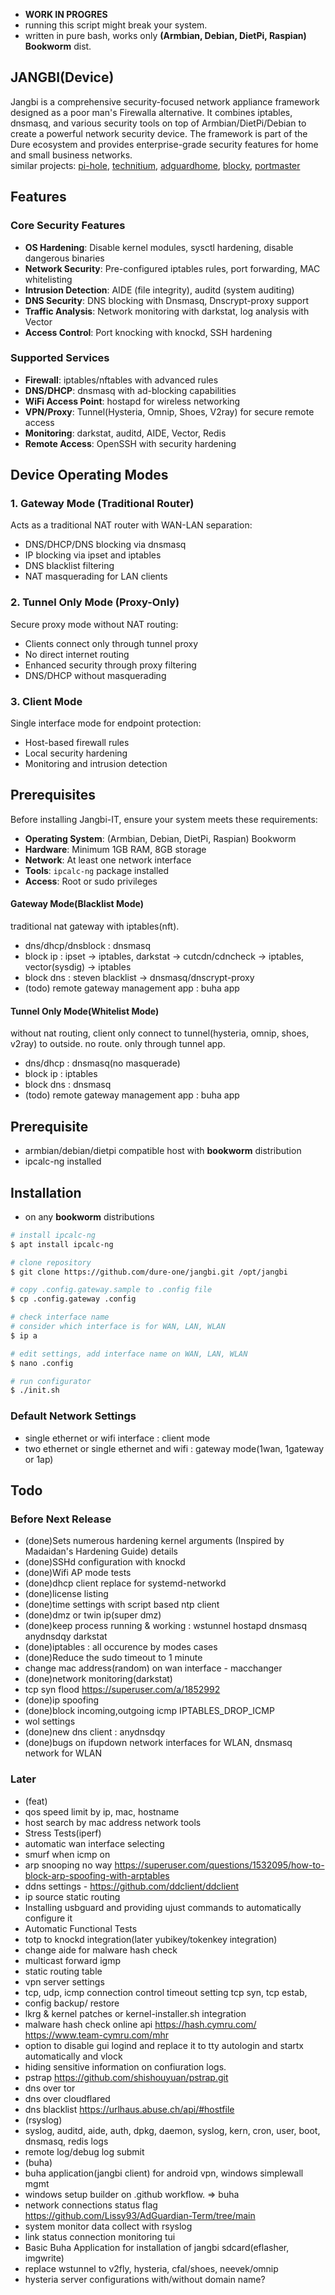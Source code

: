 - **WORK IN PROGRES**
- running this script might break your system.
- written in pure bash, works only **(Armbian, Debian, DietPi, Raspian) Bookworm** dist.

## JANGBI(Device)

Jangbi is a comprehensive security-focused network appliance framework designed as a poor man's Firewalla alternative. It combines iptables, dnsmasq, and various security tools on top of Armbian/DietPi/Debian to create a powerful network security device. The framework is part of the Dure ecosystem and provides enterprise-grade security features for home and small business networks.<br/>
similar projects: [pi-hole](https://pi-hole.net/), [technitium](https://technitium.com/dns/), [adguardhome](https://github.com/AdguardTeam/AdGuardHome), [blocky](https://github.com/0xERR0R/blocky), [portmaster](https://github.com/safing/portmaster?tab=readme-ov-file)

## Features

### Core Security Features
- **OS Hardening**: Disable kernel modules, sysctl hardening, disable dangerous binaries
- **Network Security**: Pre-configured iptables rules, port forwarding, MAC whitelisting
- **Intrusion Detection**: AIDE (file integrity), auditd (system auditing)
- **DNS Security**: DNS blocking with Dnsmasq, Dnscrypt-proxy support
- **Traffic Analysis**: Network monitoring with darkstat, log analysis with Vector
- **Access Control**: Port knocking with knockd, SSH hardening

### Supported Services
- **Firewall**: iptables/nftables with advanced rules
- **DNS/DHCP**: dnsmasq with ad-blocking capabilities  
- **WiFi Access Point**: hostapd for wireless networking
- **VPN/Proxy**: Tunnel(Hysteria, Omnip, Shoes, V2ray) for secure remote access
- **Monitoring**: darkstat, auditd, AIDE, Vector, Redis
- **Remote Access**: OpenSSH with security hardening

## Device Operating Modes

### 1. Gateway Mode (Traditional Router)
Acts as a traditional NAT router with WAN-LAN separation:
- DNS/DHCP/DNS blocking via dnsmasq
- IP blocking via ipset and iptables
- DNS blacklist filtering
- NAT masquerading for LAN clients

### 2. Tunnel Only Mode (Proxy-Only)
Secure proxy mode without NAT routing:
- Clients connect only through tunnel proxy
- No direct internet routing
- Enhanced security through proxy filtering
- DNS/DHCP without masquerading

### 3. Client Mode
Single interface mode for endpoint protection:
- Host-based firewall rules
- Local security hardening
- Monitoring and intrusion detection

## Prerequisites

Before installing Jangbi-IT, ensure your system meets these requirements:

- **Operating System**: (Armbian, Debian, DietPi, Raspian) Bookworm
- **Hardware**: Minimum 1GB RAM, 8GB storage
- **Network**: At least one network interface
- **Tools**: `ipcalc-ng` package installed
- **Access**: Root or sudo privileges

#### Gateway Mode(Blacklist Mode)
traditional nat gateway with iptables(nft).

* dns/dhcp/dnsblock : dnsmasq
* block ip : ipset -> iptables, darkstat -> cutcdn/cdncheck -> iptables, vector(sysdig) -> iptables
* block dns : steven blacklist -> dnsmasq/dnscrypt-proxy
* (todo) remote gateway management app : buha app

#### Tunnel Only Mode(Whitelist Mode)
without nat routing, client only connect to tunnel(hysteria, omnip, shoes, v2ray) to outside. no route. only through tunnel app.

* dns/dhcp : dnsmasq(no masquerade)
* block ip : iptables
* block dns : dnsmasq
* (todo) remote gateway management app : buha app

## Prerequisite
- armbian/debian/dietpi compatible host with **bookworm** distribution
- ipcalc-ng installed

## Installation
- on any **bookworm** distributions

```bash
# install ipcalc-ng
$ apt install ipcalc-ng

# clone repository
$ git clone https://github.com/dure-one/jangbi.git /opt/jangbi

# copy .config.gateway.sample to .config file
$ cp .config.gateway .config

# check interface name
# consider which interface is for WAN, LAN, WLAN
$ ip a

# edit settings, add interface name on WAN, LAN, WLAN
$ nano .config

# run configurator
$ ./init.sh
```

### Default Network Settings
* single ethernet or wifi interface : client mode
* two ethernet or single ethernet and wifi : gateway mode(1wan, 1gateway or 1ap)

## Todo

### Before Next Release
- (done)Sets numerous hardening kernel arguments (Inspired by Madaidan's Hardening Guide) details
- (done)SSHd configuration with knockd
- (done)Wifi AP mode tests
- (done)dhcp client replace for systemd-networkd
- (done)license listing
- (done)time settings with script based ntp client
- (done)dmz or twin ip(super dmz)
- (done)keep process running & working : wstunnel hostapd dnsmasq anydnsdqy darkstat
- (done)iptables : all occurence by modes cases
- (done)Reduce the sudo timeout to 1 minute
- change mac address(random) on wan interface - macchanger
- (done)network monitoring(darkstat)
- tcp syn flood https://superuser.com/a/1852992
- (done)ip spoofing
- (done)block incoming,outgoing icmp IPTABLES_DROP_ICMP
- wol settings
- (done)new dns client : anydnsdqy
- (done)bugs on ifupdown network interfaces for WLAN, dnsmasq network for WLAN

### Later
- (feat)
- qos speed limit by ip, mac, hostname
- host search by mac address network tools
- Stress Tests(iperf)
- automatic wan interface selecting
- smurf when icmp on
- arp snooping no way https://superuser.com/questions/1532095/how-to-block-arp-spoofing-with-arptables
- ddns settings - https://github.com/ddclient/ddclient
- ip source static routing
- Installing usbguard and providing ujust commands to automatically configure it
- Automatic Functional Tests
- totp to knockd integration(later yubikey/tokenkey integration)
- change aide for malware hash check
- multicast forward igmp
- static routing table
- vpn server settings
- tcp, udp, icmp connection control timeout setting tcp syn, tcp estab,
- config backup/ restore
- lkrg & kernel patches or kernel-installer.sh integration
- malware hash check online api https://hash.cymru.com/ https://www.team-cymru.com/mhr
- option to disable gui logind and replace it to tty autologin and startx automatically and vlock
- hiding sensitive information on confiuration logs.
- pstrap https://github.com/shishouyuan/pstrap.git
- dns over tor
- dns over cloudflared
- dns blacklist https://urlhaus.abuse.ch/api/#hostfile
- (rsyslog)
- syslog, auditd, aide, auth, dpkg, daemon, syslog, kern, cron, user, boot, dnsmasq, redis logs
- remote log/debug log submit
- (buha)
- buha application(jangbi client) for android vpn, windows simplewall mgmt
- windows setup builder on .github workflow. => buha
- network connections status flag https://github.com/Lissy93/AdGuardian-Term/tree/main
- system monitor data collect with rsyslog
- link status connection monitoring tui
- Basic Buha Application for installation of jangbi sdcard(eflasher, imgwrite)
- replace wstunnel to v2fly, hysteria, cfal/shoes, neevek/omnip
- hysteria server configurations with/without domain name?



